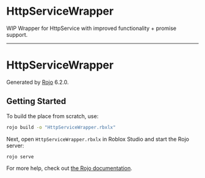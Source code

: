 # HttpServiceWrapper

WIP Wrapper for HttpService with improved functionality + promise support.


<hr>

# HttpServiceWrapper
Generated by [Rojo](https://github.com/rojo-rbx/rojo) 6.2.0.

## Getting Started
To build the place from scratch, use:

```bash
rojo build -o "HttpServiceWrapper.rbxlx"
```

Next, open `HttpServiceWrapper.rbxlx` in Roblox Studio and start the Rojo server:

```bash
rojo serve
```

For more help, check out [the Rojo documentation](https://rojo.space/docs).